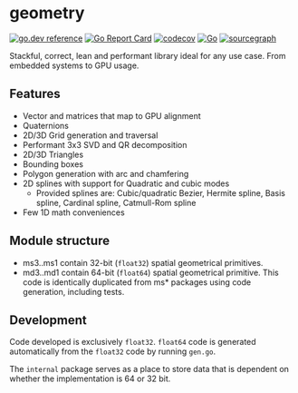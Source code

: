 # geometry
[![go.dev reference](https://pkg.go.dev/badge/github.com/soypat/geometry)](https://pkg.go.dev/github.com/soypat/geometry)
[![Go Report Card](https://goreportcard.com/badge/github.com/soypat/geometry)](https://goreportcard.com/report/github.com/soypat/geometry)
[![codecov](https://codecov.io/gh/soypat/geometry/branch/main/graph/badge.svg)](https://codecov.io/gh/soypat/geometry)
[![Go](https://github.com/soypat/geometry/actions/workflows/go.yml/badge.svg)](https://github.com/soypat/geometry/actions/workflows/go.yml)
[![sourcegraph](https://sourcegraph.com/github.com/soypat/geometry/-/badge.svg)](https://sourcegraph.com/github.com/soypat/geometry?badge)

Stackful, correct, lean and performant library ideal for any use case. From embedded systems to GPU usage.
 
## Features
- Vector and matrices that map to GPU alignment
- Quaternions
- 2D/3D Grid generation and traversal
- Performant 3x3 SVD and QR decomposition
- 2D/3D Triangles
- Bounding boxes
- Polygon generation with arc and chamfering
- 2D splines with support for Quadratic and cubic modes
    - Provided splines are: Cubic/quadratic Bezier, Hermite spline, Basis spline, Cardinal spline, Catmull-Rom spline 
- Few 1D math conveniences

## Module structure
- ms3..ms1 contain 32-bit (`float32`) spatial geometrical primitives.
- md3..md1 contain 64-bit (`float64`) spatial geometrical primitive. This code is identically duplicated from ms* packages using code generation, including tests.

## Development
Code developed is exclusively `float32`. `float64` code is generated automatically from the `float32` code by running `gen.go`.

The `internal` package serves as a place to store data that is dependent on whether the implementation is 64 or 32 bit.